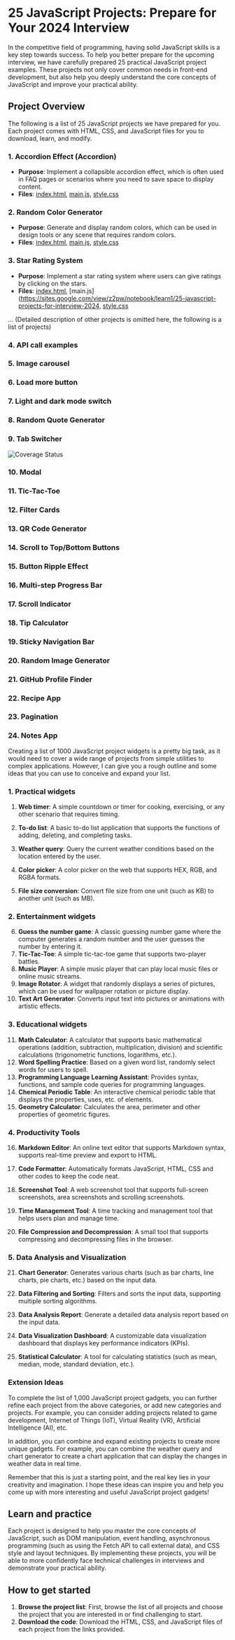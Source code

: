 # 25 JavaScript Projects: Prepare for Your 2024 Interview

In the competitive field of programming, having solid JavaScript skills is a key step towards success. To help you better prepare for the upcoming interview, we have carefully prepared 25 practical JavaScript project examples. These projects not only cover common needs in front-end development, but also help you deeply understand the core concepts of JavaScript and improve your practical ability.

## Project Overview

The following is a list of 25 JavaScript projects we have prepared for you. Each project comes with HTML, CSS, and JavaScript files for you to download, learn, and modify.

### 1. Accordion Effect (Accordion)
- **Purpose**: Implement a collapsible accordion effect, which is often used in FAQ pages or scenarios where you need to save space to display content.
- **Files**: [index.html]([https://sites.google.com/view/z2pw/notebook/learn1/25-javascript-projects-for-interview-2024/1.accordion/index.html](https://sites.google.com/view/z2pw/notebook/learn1/25-javascript-projects-for-interview-2024)), [main.js](https://sites.google.com/view/z2pw/notebook/learn1/25-javascript-projects-for-interview-2024), [style.css](https://sites.google.com/view/z2pw/notebook/learn1/25-javascript-projects-for-interview-2024)

### 2. Random Color Generator
- **Purpose**: Generate and display random colors, which can be used in design tools or any scene that requires random colors.
- **Files**: [index.html](https://sites.google.com/view/z2pw/notebook/learn1/25-javascript-projects-for-interview-2024), [main.js](https://sites.google.com/view/z2pw/notebook/learn1/25-javascript-projects-for-interview-2024), [style.css](https://sites.google.com/view/z2pw/notebook/learn1/25-javascript-projects-for-interview-2024)

### 3. Star Rating System
- **Purpose**: Implement a star rating system where users can give ratings by clicking on the stars.
- **Files**: [index.html](https://sites.google.com/view/z2pw/notebook/learn1/25-javascript-projects-for-interview-2024), [main.js](https://sites.google.com/view/z2pw/notebook/learn1/25-javascript-projects-for-interview-2024, [style.css](https://sites.google.com/view/z2pw/notebook/learn1/25-javascript-projects-for-interview-2024)

... (Detailed description of other projects is omitted here, the following is a list of projects)

### 4. API call examples
### 5. Image carousel
### 6. Load more button
### 7. Light and dark mode switch
### 8. Random Quote Generator
### 9. Tab Switcher
![Coverage Status]([https://coveralls.io/repos/github/duxianwei520/react/badge.svg](https://github.com/543x/1000-javascript-projects-for-interview/blob/main/image/Accordion%20with%20Modal.png))
### 10. Modal
### 11. Tic-Tac-Toe
### 12. Filter Cards
### 13. QR Code Generator
### 14. Scroll to Top/Bottom Buttons
### 15. Button Ripple Effect
### 16. Multi-step Progress Bar
### 17. Scroll Indicator
### 18. Tip Calculator
### 19. Sticky Navigation Bar
### 20. Random Image Generator
### 21. GitHub Profile Finder
### 22. Recipe App
### 23. Pagination
### 24. Notes App

Creating a list of 1000 JavaScript project widgets is a pretty big task, as it would need to cover a wide range of projects from simple utilities to complex applications. However, I can give you a rough outline and some ideas that you can use to conceive and expand your list.

### 1. Practical widgets

1. **Web timer**: A simple countdown or timer for cooking, exercising, or any other scenario that requires timing.

2. **To-do list**: A basic to-do list application that supports the functions of adding, deleting, and completing tasks.

3. **Weather query**: Query the current weather conditions based on the location entered by the user.

4. **Color picker**: A color picker on the web that supports HEX, RGB, and RGBA formats.

5. **File size conversion**: Convert file size from one unit (such as KB) to another unit (such as MB).

### 2. Entertainment widgets

6. **Guess the number game**: A classic guessing number game where the computer generates a random number and the user guesses the number by entering it.
7. **Tic-Tac-Toe**: A simple tic-tac-toe game that supports two-player battles.
8. **Music Player**: A simple music player that can play local music files or online music streams.
9. **Image Rotator**: A widget that randomly displays a series of pictures, which can be used for wallpaper rotation or picture display.
10. **Text Art Generator**: Converts input text into pictures or animations with artistic effects.

### 3. Educational widgets

11. **Math Calculator**: A calculator that supports basic mathematical operations (addition, subtraction, multiplication, division) and scientific calculations (trigonometric functions, logarithms, etc.).
12. **Word Spelling Practice**: Based on a given word list, randomly select words for users to spell.
13. **Programming Language Learning Assistant**: Provides syntax, functions, and sample code queries for programming languages.
14. **Chemical Periodic Table**: An interactive chemical periodic table that displays the properties, uses, etc. of elements.
15. **Geometry Calculator**: Calculates the area, perimeter and other properties of geometric figures.

### 4. Productivity Tools

16. **Markdown Editor**: An online text editor that supports Markdown syntax, supports real-time preview and export to HTML.

17. **Code Formatter**: Automatically formats JavaScript, HTML, CSS and other codes to keep the code neat.

18. **Screenshot Tool**: A web screenshot tool that supports full-screen screenshots, area screenshots and scrolling screenshots.

19. **Time Management Tool**: A time tracking and management tool that helps users plan and manage time.

20. **File Compression and Decompression**: A small tool that supports compressing and decompressing files in the browser.

### 5. Data Analysis and Visualization

21. **Chart Generator**: Generates various charts (such as bar charts, line charts, pie charts, etc.) based on the input data.

22. **Data Filtering and Sorting**: Filters and sorts the input data, supporting multiple sorting algorithms.
23. **Data Analysis Report**: Generate a detailed data analysis report based on the input data.
24. **Data Visualization Dashboard**: A customizable data visualization dashboard that displays key performance indicators (KPIs).
25. **Statistical Calculator**: A tool for calculating statistics (such as mean, median, mode, standard deviation, etc.).

### Extension Ideas

To complete the list of 1,000 JavaScript project gadgets, you can further refine each project from the above categories, or add new categories and projects. For example, you can consider adding projects related to game development, Internet of Things (IoT), Virtual Reality (VR), Artificial Intelligence (AI), etc.

In addition, you can combine and expand existing projects to create more unique gadgets. For example, you can combine the weather query and chart generator to create a chart application that can display the changes in weather data in real time.

Remember that this is just a starting point, and the real key lies in your creativity and imagination. I hope these ideas can inspire you and help you come up with more interesting and useful JavaScript project gadgets!

## Learn and practice

Each project is designed to help you master the core concepts of JavaScript, such as DOM manipulation, event handling, asynchronous programming (such as using the Fetch API to call external data), and CSS style and layout techniques. By implementing these projects, you will be able to more confidently face technical challenges in interviews and demonstrate your practical ability.

## How to get started

1. **Browse the project list**: First, browse the list of all projects and choose the project that you are interested in or find challenging to start.
2. **Download the code**: Download the HTML, CSS, and JavaScript files of each project from the links provided.

